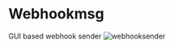 # Webhookmsg
GUI based webhook sender
![webhooksender](https://user-images.githubusercontent.com/101670879/220208464-24c06363-f956-4f35-ab48-9768e6cbc2d7.png)
